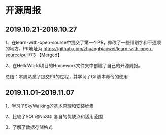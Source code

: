 # 开源周报
 
## 2019.10.21-2019.10.27

1、在learn-with-open-source中提交了第一个PR，修改了一些错别字和不通顺的地方。PR地址为 https://github.com/zhuangbiaowei/learn-with-open-source/pull/73 【Merged】

2、在HelloWorld项目的Homework文件夹中创建了自己的开源周报。 

总结：本周熟悉了提交PR的过程，并学习了Git基本命令的使用

## 2019.11.01-2019.11.07

1、学习了SkyWalking的基本原理和安装步骤

2、比较了SQL和NoSQL各自的优缺点和适用范围

3、了解了数据存储格式
